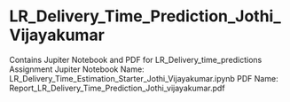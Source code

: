 # LR_Delivery_Time_Prediction_Jothi_Vijayakumar

Contains Jupiter Notebook and PDF for LR_Delivery_time_predictions Assignment 
Jupiter Notebook Name: LR_Delivery_Time_Estimation_Starter_Jothi_Vijayakumar.ipynb 
PDF Name: Report_LR_Delivery_Time_Prediction_Jothi_vijayakumar.pdf
